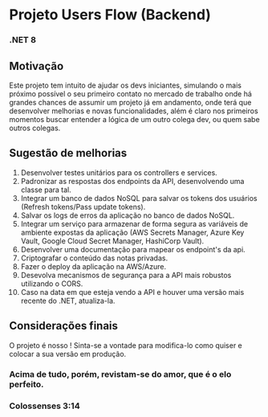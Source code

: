 # Projeto Users Flow (Backend)

### .NET 8

## Motivação
Este projeto tem intuito de ajudar os devs iniciantes, simulando o mais próximo possível o seu primeiro contato no mercado de trabalho onde há grandes chances de assumir um projeto já em andamento, onde terá que desenvolver melhorias e novas funcionalidades, além é claro nos primeiros momentos buscar entender a lógica de um outro colega dev, ou quem sabe outros colegas.

## Sugestão de melhorias
1) Desenvolver testes unitários para os controllers e services.
2) Padronizar as respostas dos endpoints da API, desenvolvendo uma classe para tal.
3) Integrar um banco de dados NoSQL para salvar os tokens dos usuários (Refresh tokens/Pass update tokens).
4) Salvar os logs de erros da aplicação no banco de dados NoSQL.
5) Integrar um serviço para armazenar de forma segura as variáveis de ambiente expostas da aplicação (AWS Secrets Manager, Azure Key Vault, Google Cloud Secret Manager, HashiCorp Vault).
6) Desenvolver uma documentação para mapear os endpoint's da api.
7) Criptografar o conteúdo das notas privadas.
8) Fazer o deploy da aplicação na AWS/Azure.
9) Desevolva mecanismos de segurança para a API mais robustos utilizando o CORS.
10) Caso na data em que esteja vendo a API e houver uma versão mais recente do .NET, atualiza-la.

## Considerações finais
O projeto é nosso ! Sinta-se a vontade para modifica-lo como quiser e colocar a sua versão em produção.

### Acima de tudo, porém, revistam-se do amor, que é o elo perfeito.
### Colossenses 3:14
